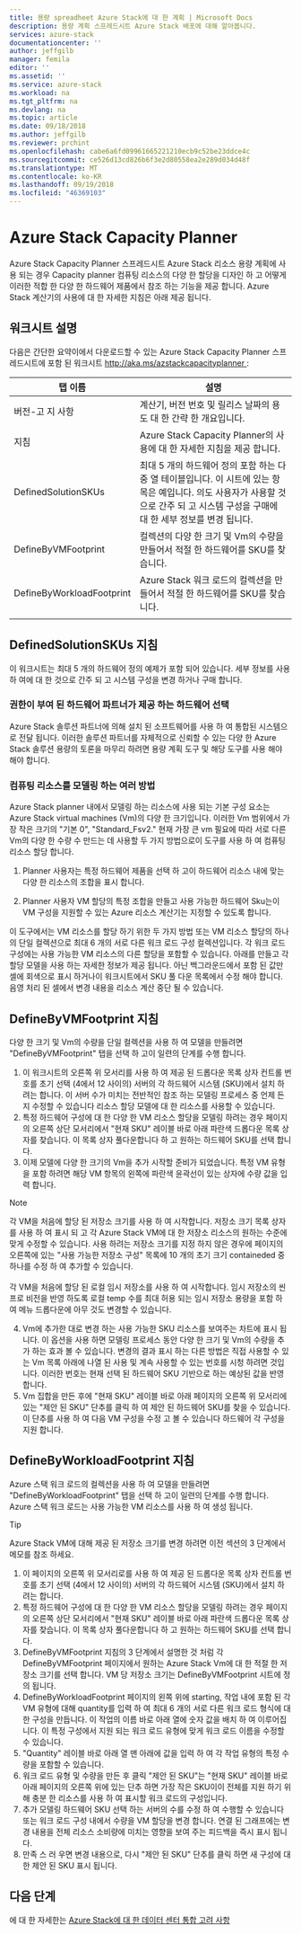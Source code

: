 ```yaml
---
title: 용량 spreadheet Azure Stack에 대 한 계획 | Microsoft Docs
description: 용량 계획 스프레드시트 Azure Stack 배포에 대해 알아봅니다.
services: azure-stack
documentationcenter: ''
author: jeffgilb
manager: femila
editor: ''
ms.assetid: ''
ms.service: azure-stack
ms.workload: na
ms.tgt_pltfrm: na
ms.devlang: na
ms.topic: article
ms.date: 09/18/2018
ms.author: jeffgilb
ms.reviewer: prchint
ms.openlocfilehash: cabe6a6fd09961665221210ecb9c52be23ddce4c
ms.sourcegitcommit: ce526d13cd826b6f3e2d80558ea2e289d034d48f
ms.translationtype: MT
ms.contentlocale: ko-KR
ms.lasthandoff: 09/19/2018
ms.locfileid: "46369103"
---
```

# <a name="azure-stack-capacity-planner"></a>Azure Stack Capacity Planner
Azure Stack Capacity Planner 스프레드시트 Azure Stack 리소스 용량 계획에 사용 되는 경우 Capacity planner 컴퓨팅 리소스의 다양 한 할당을 디자인 하 고 어떻게 이러한 적합 한 다양 한 하드웨어 제품에서 참조 하는 기능을 제공 합니다. Azure Stack 계산기의 사용에 대 한 자세한 지침은 아래 제공 됩니다.

## <a name="worksheet-descriptions"></a>워크시트 설명
다음은 간단한 요약이에서 다운로드할 수 있는 Azure Stack Capacity Planner 스프레드시트에 포함 된 워크시트 [ http://aka.ms/azstackcapacityplanner ](http://aka.ms/azstackcapacityplanner):

|탭 이름|설명|
|-----|-----|
|버전-고 지 사항|계산기, 버전 번호 및 릴리스 날짜의 용도 대 한 간략 한 개요입니다.|
|지침|Azure Stack Capacity Planner의 사용에 대 한 자세한 지침을 제공 합니다.|
|DefinedSolutionSKUs|최대 5 개의 하드웨어 정의 포함 하는 다중 열 테이블입니다. 이 시트에 있는 항목은 예입니다. 의도 사용자가 사용할 것으로 간주 되 고 시스템 구성을 구매에 대 한 세부 정보를 변경 됩니다.|
|DefineByVMFootprint|컬렉션의 다양 한 크기 및 Vm의 수량을 만들어서 적절 한 하드웨어를 SKU를 찾습니다.|
|DefineByWorkloadFootprint|Azure Stack 워크 로드의 컬렉션을 만들어서 적절 한 하드웨어를 SKU를 찾습니다.|
|  |  |

## <a name="definedsolutionskus-instructions"></a>DefinedSolutionSKUs 지침
이 워크시트는 최대 5 개의 하드웨어 정의 예제가 포함 되어 있습니다. 세부 정보를 사용 하 여에 대 한 것으로 간주 되 고 시스템 구성을 변경 하거나 구매 합니다.

### <a name="hardware-selections-provided-by-authorized-hardware-partners"></a>권한이 부여 된 하드웨어 파트너가 제공 하는 하드웨어 선택
Azure Stack 솔루션 파트너에 의해 설치 된 소프트웨어를 사용 하 여 통합된 시스템으로 전달 됩니다. 이러한 솔루션 파트너를 자체적으로 신뢰할 수 있는 다양 한 Azure Stack 솔루션 용량의 토론을 마무리 하려면 용량 계획 도구 및 해당 도구를 사용 해야 해야 합니다.

### <a name="multiple-ways-to-model-computing-resources"></a>컴퓨팅 리소스를 모델링 하는 여러 방법
Azure Stack planner 내에서 모델링 하는 리소스에 사용 되는 기본 구성 요소는 Azure Stack virtual machines (Vm)의 다양 한 크기입니다. 이러한 Vm 범위에서 가장 작은 크기의 "기본 0", "Standard_Fsv2." 현재 가장 큰 vm 필요에 따라 서로 다른 Vm의 다양 한 수량 수 만드는 데 사용할 두 가지 방법으로이 도구를 사용 하 여 컴퓨팅 리소스 할당 합니다.

1. Planner 사용자는 특정 하드웨어 제품을 선택 하 고이 하드웨어 리소스 내에 맞는 다양 한 리소스의 조합을 표시 합니다. 

2. Planner 사용자 VM 할당의 특정 조합을 만들고 사용 가능한 하드웨어 Sku는이 VM 구성을 지원할 수 있는 Azure 리소스 계산기는 지정할 수 있도록 합니다.

이 도구에서는 VM 리소스를 할당 하기 위한 두 가지 방법 또는 VM 리소스 할당의 하나의 단일 컬렉션으로 최대 6 개의 서로 다른 워크 로드 구성 컬렉션입니다. 각 워크 로드 구성에는 사용 가능한 VM 리소스의 다른 할당을 포함할 수 있습니다. 아래를 만들고 각 할당 모델을 사용 하는 자세한 정보가 제공 됩니다. 아닌 백그라운드에서 포함 된 값만 셀에 회색으로 표시 하거나이 워크시트에서 SKU 풀 다운 목록에서 수정 해야 합니다. 음영 처리 된 셀에서 변경 내용을 리소스 계산 중단 될 수 있습니다.


## <a name="definebyvmfootprint-instructions"></a>DefineByVMFootprint 지침
다양 한 크기 및 Vm의 수량을 단일 컬렉션을 사용 하 여 모델을 만들려면 "DefineByVMFootprint" 탭을 선택 하 고이 일련의 단계를 수행 합니다.

1. 이 워크시트의 오른쪽 위 모서리를 사용 하 여 제공 된 드롭다운 목록 상자 컨트롤 번호를 초기 선택 (4에서 12 사이의) 서버의 각 하드웨어 시스템 (SKU)에서 설치 하려는 합니다. 이 서버 수가 미치는 전반적인 참조 하는 모델링 프로세스 중 언제 든 지 수정할 수 있습니다 리소스 할당 모델에 대 한 리소스를 사용할 수 있습니다.
2. 특정 하드웨어 구성에 대 한 다양 한 VM 리소스 할당을 모델링 하려는 경우 페이지의 오른쪽 상단 모서리에서 "현재 SKU" 레이블 바로 아래 파란색 드롭다운 목록 상자를 찾습니다. 이 목록 상자 풀다운합니다 하 고 원하는 하드웨어 SKU를 선택 합니다.
3. 이제 모델에 다양 한 크기의 Vm을 추가 시작할 준비가 되었습니다. 특정 VM 유형을 포함 하려면 해당 VM 항목의 왼쪽에 파란색 윤곽선이 있는 상자에 수량 값을 입력 합니다.

  > [!NOTE]
  > 각 VM을 처음에 할당 된 저장소 크기를 사용 하 여 시작합니다. 저장소 크기 목록 상자를 사용 하 여 표시 되 고 각 Azure Stack VM에 대 한 저장소 리소스의 원하는 수준에 맞게 수정할 수 있습니다. 사용 하려는 저장소 크기를 지정 하지 않은 경우에 페이지의 오른쪽에 있는 "사용 가능한 저장소 구성" 목록에 10 개의 초기 크기 containeded 중 하나를 수정 하 여 추가할 수 있습니다.<br><br>각 VM을 처음에 할당 된 로컬 임시 저장소를 사용 하 여 시작합니다. 임시 저장소의 씬 프로 비전을 반영 하도록 로컬 temp 수를 최대 허용 되는 임시 저장소 용량을 포함 하 여 메뉴 드롭다운에 아무 것도 변경할 수 있습니다.

4. Vm에 추가한 대로 변경 하는 사용 가능한 SKU 리소스를 보여주는 차트에 표시 됩니다. 이 옵션을 사용 하면 모델링 프로세스 동안 다양 한 크기 및 Vm의 수량을 추가 하는 효과 볼 수 있습니다. 변경의 결과 표시 하는 다른 방법은 직접 사용할 수 있는 Vm 목록 아래에 나열 된 사용 및 계속 사용할 수 있는 번호를 시청 하려면 것입니다. 이러한 번호는 현재 선택 된 하드웨어 SKU 기반으로 하는 예상된 값을 반영 합니다.
5. Vm 집합을 만든 후에 "현재 SKU" 레이블 바로 아래 페이지의 오른쪽 위 모서리에 있는 "제안 된 SKU" 단추를 클릭 하 여 제안 된 하드웨어 SKU를 찾을 수 있습니다. 이 단추를 사용 하 여 다음 VM 구성을 수정 고 볼 수 있습니다 하드웨어 각 구성을 지원 합니다.


## <a name="definebyworkloadfootprint-instructions"></a>DefineByWorkloadFootprint 지침
Azure 스택 워크 로드의 컬렉션을 사용 하 여 모델을 만들려면 "DefineByWorkloadFootprint" 탭을 선택 하 고이 일련의 단계를 수행 합니다. Azure 스택 워크 로드는 사용 가능한 VM 리소스를 사용 하 여 생성 됩니다.   

> [!TIP]
> Azure Stack VM에 대해 제공 된 저장소 크기를 변경 하려면 이전 섹션의 3 단계에서 메모를 참조 하세요.

1. 이 페이지의 오른쪽 위 모서리로를 사용 하 여 제공 된 드롭다운 목록 상자 컨트롤 번호를 초기 선택 (4에서 12 사이의) 서버의 각 하드웨어 시스템 (SKU)에서 설치 하려는 합니다.
2. 특정 하드웨어 구성에 대 한 다양 한 VM 리소스 할당을 모델링 하려는 경우 페이지의 오른쪽 상단 모서리에서 "현재 SKU" 레이블 바로 아래 파란색 드롭다운 목록 상자를 찾습니다. 이 목록 상자 풀다운합니다 하 고 원하는 하드웨어 SKU를 선택 합니다.
3. DefineByVMFootprint 지침의 3 단계에서 설명한 것 처럼 각 DefineByVMFootprint 페이지에서 원하는 Azure Stack Vm에 대 한 적절 한 저장소 크기를 선택 합니다. VM 당 저장소 크기는 DefineByVMFootprint 시트에 정의 됩니다.
4. DefineByWorkloadFootprint 페이지의 왼쪽 위에 starting, 작업 내에 포함 된 각 VM 유형에 대해 quantity를 입력 하 여 최대 6 개의 서로 다른 워크 로드 형식에 대 한 구성을 만듭니다. 이 작업의 이름 바로 아래 열에 숫자 값을 배치 하 여 이루어집니다. 이 특정 구성에서 지원 되는 워크 로드 유형에 맞게 워크 로드 이름을 수정할 수 있습니다.
5. "Quantity" 레이블 바로 아래 열 맨 아래에 값을 입력 하 여 각 작업 유형의 특정 수량을 포함할 수 있습니다.
6. 워크 로드 유형 및 수량을 만든 후 클릭 "제안 된 SKU"는 "현재 SKU" 레이블 바로 아래 페이지의 오른쪽 위에 있는 단추 하면 가장 작은 SKU이이 전체를 지원 하기 위해 충분 한 리소스를 사용 하 여 표시할 워크 로드의 구성입니다.
7. 추가 모델링 하드웨어 SKU 선택 하는 서버의 수를 수정 하 여 수행할 수 있습니다 또는 워크 로드 구성 내에서 수량을 VM 할당을 변경 합니다. 연결 된 그래프에는 변경 내용을 전체 리소스 소비량에 미치는 영향을 보여 주는 피드백을 즉시 표시 됩니다.
8. 만족 스 러 우면 변경 내용으로, 다시 "제안 된 SKU" 단추를 클릭 하면 새 구성에 대 한 제안 된 SKU 표시 됩니다.


## <a name="next-steps"></a>다음 단계
에 대 한 자세한는 [Azure Stack에 대 한 데이터 센터 통합 고려 사항](azure-stack-datacenter-integration.md)
